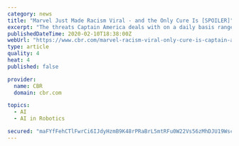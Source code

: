 ```yaml
---
category: news
title: "Marvel Just Made Racism Viral - and the Only Cure Is [SPOILER]"
excerpt: "The threats Captain America deals with on a daily basis range from the freaky world of sci-fi robots and death rays to terrifyingly realistic concerns ... crimson appearance as the villain himself. Under the thrall of a hive mind controlled by a Skull-itized M.O.D.O.K., the world's population finds itself helplessly drawn toward violence ..."
publishedDateTime: 2020-02-10T18:38:00Z
webUrl: "https://www.cbr.com/marvel-racism-viral-only-cure-is-captain-america/"
type: article
quality: 4
heat: 4
published: false

provider:
  name: CBR
  domain: cbr.com

topics:
  - AI
  - AI in Robotics

secured: "maFYfFehCTlFwrCi6IJdyHzmB9K48rPRaBrL5mtRFu0W22Vs56zMhDJU19WscAIIr81TzPHd0Bj2Sy0R/JW+FWH+YRT2aUXUyIYb3EsCmqK3lVMsjndKzoRc5uAf1WIfD+xg3yp+uT5PHLP+VbiLrv+PmyOoljf3zv1XSn3GRjf6b76DPDyCaZ+SBC7AY3O8nUtUHCeg+uPjPzDt3fo4Rj+euU2p2GkhdLFb6xlWTgdUB69CLmJeUoUb8yyD53lZ6gwU+Lnb/rpVC0jDkmSMT7aeol9Gc+VJv5BLFE7TqKrLnodmyk9Yt7nbTGOZWIlOaW7/EXxLoqF/VBbTFltKrbQh5NyqyUhBUfG1OLrs1UUM1o1nTHfTvQLGl01j+dbNA4LYECdqszo/AVLs1yREqQMZg3TQSgTS8/cmGSJjzuzSnoSgk0PAAVzQkCbx/pvaJCKCl6Dh7EBJqJFuQSHQbN662Y8vsJufyUmqx6UIErg=;hDiVtKoHeyOvs0X/j9hyFg=="
---
```


